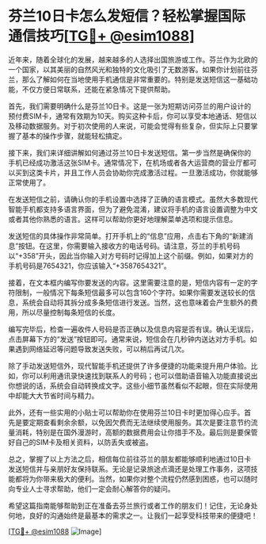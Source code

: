 # 芬兰10日卡怎么发短信？轻松掌握国际通信技巧[[TG💪+ @esim1088](https://t.me/s/esim1088)]

近年来，随着全球化的发展，越来越多的人选择出国旅游或工作。芬兰作为北欧的一个国家，以其美丽的自然风光和独特的文化吸引了无数游客。如果你计划前往芬兰，那么了解如何在当地使用手机通信是非常重要的。特别是发送短信这一基础功能，不仅方便日常联系，还能在紧急情况下提供帮助。

首先，我们需要明确什么是芬兰10日卡。这是一张为短期访问芬兰的用户设计的预付费SIM卡，通常有效期为10天。购买这种卡后，你可以享受本地通话、短信以及移动数据服务。对于初次使用的人来说，可能会觉得有些复杂，但实际上只要掌握了基本的操作步骤，就能轻松搞定。

接下来，我们来详细讲解如何通过芬兰10日卡发送短信。第一步当然是确保你的手机已经成功激活这张SIM卡。通常情况下，在机场或者各大运营商的营业厅都可以买到这类卡片，并且工作人员会协助你完成激活过程。一旦激活成功，你就能够正常使用了。

在发送短信之前，请确认你的手机设置中选择了正确的语言模式。虽然大多数现代智能手机都支持多语言界面，但为了避免混淆，建议将手机的语言设置调整为中文或者其他你熟悉的语言。这样可以帮助你更好地理解菜单选项和提示信息。

发送短信的具体操作非常简单。打开手机上的“信息”应用，点击右下角的“新建消息”按钮。在这里，你需要输入接收方的电话号码。请注意，芬兰的手机号码以“+358”开头，因此当你输入对方号码时记得加上这个前缀。例如，如果对方的手机号码是7654321，你应该输入“+3587654321”。

接着，在文本框内编写你要发送的内容。这里需要注意的是，短信内容有一定的字符限制，一般情况下每条短信最多可以包含160个字符。如果你需要发送较长的信息，系统会自动将其拆分成多条短信进行发送。当然，这也意味着会产生额外的费用，所以尽量控制每条短信的长度。

编写完毕后，检查一遍收件人号码是否正确以及信息内容是否有误。确认无误后，点击屏幕下方的“发送”按钮即可。通常来说，短信会在几秒钟内送达对方手机。如果遇到网络延迟等问题导致发送失败，可以稍后再试几次。

除了手动发送短信外，现代智能手机还提供了许多便捷的功能来提升用户体验。比如，你可以利用通讯录快速找到联系人的号码；也可以借助语音输入功能直接说出你想说的话，系统会自动转换成文字。这些小细节虽然看似不起眼，但在实际使用中却能大大节省时间与精力。

此外，还有一些实用的小贴士可以帮助你在使用芬兰10日卡时更加得心应手。首先是要定期查看剩余余额，以免因欠费而无法继续使用服务。其次是要注意节约流量消耗，特别是在国外漫游时，高额的数据费用会让你措手不及。最后则是要保管好自己的SIM卡及相关资料，以防丢失或被盗。

总之，掌握了以上方法之后，相信每位前往芬兰的朋友都能够顺利地通过10日卡发送短信并与亲朋好友保持联系。无论是记录旅途点滴还是处理工作事务，这项技能都将为你带来极大的便利。当然，如果你对整个流程仍然感到困惑，也可以随时向专业人士寻求帮助，他们一定会耐心解答你的疑问。

希望这篇指南能够帮助到正在准备去芬兰旅行或者工作的朋友们！记住，无论身处何地，良好的沟通始终是最基本的需求之一。让我们一起享受科技带来的便捷吧！

[[TG💪+ @esim1088](https://t.me/s/esim1088) ![Image](https://i.postimg.cc/4NQfJmqS/Snipaste-2025-05-13-00-14-12.png)]